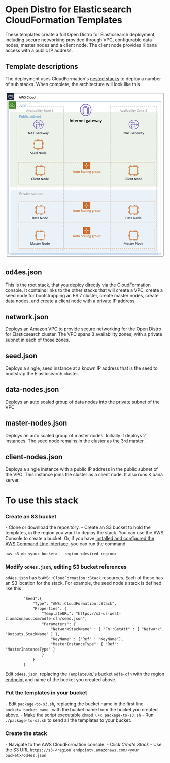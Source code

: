 # Open Distro for Elasticsearch CloudFormation Templates

These templates create a full Open Distro for Elasticsearch deployment, including secure networking provided through VPC, configurable data nodes, master  nodes and a client node. The client node provides Kibana access with a public IP  address.

## Template descriptions

The deployment uses CloudFormation's [nested stacks](https://docs.aws.amazon.com/AWSCloudFormation/latest/UserGuide/using-cfn-nested-stacks.html) to deploy a number of sub stacks. When complete, the architecture will look like this

![Open Distro for Elasticsearch deployed in a VPC](https://github.com/Jon-AtAWS/community/blob/master/cloudformation-deployment/arch.png)

## od4es.json

This is the root stack, that you deploy directly via the CloudFormation console. It contains links to the other stacks that will create a VPC, create a seed node for bootstrapping an ES 7 cluster, create master nodes, create data nodes, and create a client node with a private IP address.

## network.json

Deploys an [Amazon VPC](https://aws.amazon.com/vpc/) to provide secure networking for the Open Distro for Elasticsearch cluster. The VPC spans 3 availability zones, with a private subnet in each of those zones.

## seed.json

Deploys a single, seed instance at a known IP address that is the seed to bootstrap the Elasticsearch cluster.

## data-nodes.json

Deploys an auto scaled group of data nodes into the private subnet of the VPC

## master-nodes.json

Deploys an auto scaled group of master nodes. Initially it deploys 2 instances. The seed node remains in the cluster as the 3rd master.

## client-nodes.json

Deploys a single instance with a public IP address in the public subnet of the VPC. This instance joins the cluster as a client node. It also runs Kibana server.

# To use this stack

### Create an S3 bucket

\- Clone or download the repository.
\- Create an S3 bucket to hold the templates, in the region you want to deploy the stack.  You can use the AWS Console to create a bucket. Or, if you have [installed and configured the AWS Command Line Interface](https://docs.aws.amazon.com/cli/latest/userguide/cli-chap-install.html), you can run the command  

```aws s3 mb <your bucket> --region <desired region>```

### Modify `od4es.json`, editing S3 bucket references

`od4es.json` has 5 `AWS::CloudFormation::Stack` resources. Each of these has an S3 location for the stack. For example, the seed node's stack is defined like this

```
        "Seed":{
            "Type": "AWS::CloudFormation::Stack",
            "Properties": {
                "TemplateURL": "https://s3-us-west-2.amazonaws.com/odfe-cfn/seed.json",
                "Parameters": {
                    "NetworkStackName" : { "Fn::GetAtt" : [ "Network", "Outputs.StackName" ] },
                    "KeyName" : {"Ref" : "KeyName"},
                    "MasterInstanceType": { "Ref": "MasterInstanceType" }
                }
            }
        }
```

Edit `od4es.json`, replacing the `TemplateURL`'s bucket `odfe-cfn` with the [region endpoint](https://docs.aws.amazon.com/general/latest/gr/rande.html) and name of the bucket you created above.

### Put the templates in your bucket

\- Edit `package-to-s3.sh`, replacing the bucket name in the first line `bucket=_bucket_name_` with the bucket name from the bucket you created above. 
\- Make the script executable `chmod u+x package-to-s3.sh`
\- Run `./package-to-s3.sh` to send all the templates to your bucket.

### Create the stack

\- Navigate to the AWS CloudFormation console.
\- Click *Create Stack*
\- Use the S3 URL `https://s3-<region endpoint>.amazonaws.com/<your bucket>/od4es.json`

